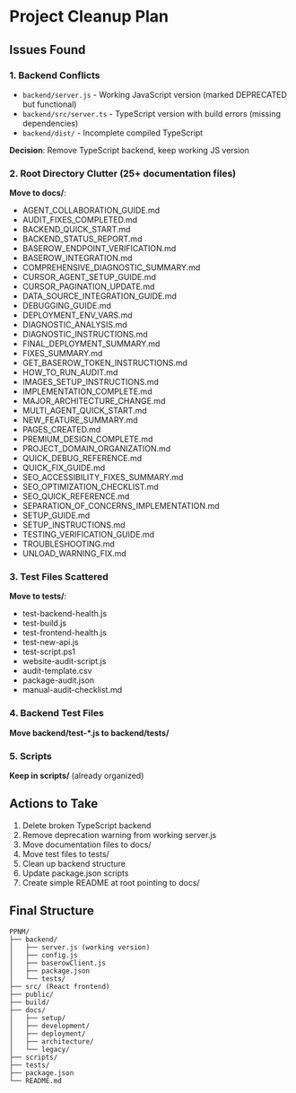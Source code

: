 # Project Cleanup Plan

## Issues Found

### 1. Backend Conflicts
- `backend/server.js` - Working JavaScript version (marked DEPRECATED but functional)
- `backend/src/server.ts` - TypeScript version with build errors (missing dependencies)
- `backend/dist/` - Incomplete compiled TypeScript

**Decision**: Remove TypeScript backend, keep working JS version

### 2. Root Directory Clutter (25+ documentation files)
**Move to docs/**:
- AGENT_COLLABORATION_GUIDE.md
- AUDIT_FIXES_COMPLETED.md
- BACKEND_QUICK_START.md
- BACKEND_STATUS_REPORT.md
- BASEROW_ENDPOINT_VERIFICATION.md
- BASEROW_INTEGRATION.md
- COMPREHENSIVE_DIAGNOSTIC_SUMMARY.md
- CURSOR_AGENT_SETUP_GUIDE.md
- CURSOR_PAGINATION_UPDATE.md
- DATA_SOURCE_INTEGRATION_GUIDE.md
- DEBUGGING_GUIDE.md
- DEPLOYMENT_ENV_VARS.md
- DIAGNOSTIC_ANALYSIS.md
- DIAGNOSTIC_INSTRUCTIONS.md
- FINAL_DEPLOYMENT_SUMMARY.md
- FIXES_SUMMARY.md
- GET_BASEROW_TOKEN_INSTRUCTIONS.md
- HOW_TO_RUN_AUDIT.md
- IMAGES_SETUP_INSTRUCTIONS.md
- IMPLEMENTATION_COMPLETE.md
- MAJOR_ARCHITECTURE_CHANGE.md
- MULTI_AGENT_QUICK_START.md
- NEW_FEATURE_SUMMARY.md
- PAGES_CREATED.md
- PREMIUM_DESIGN_COMPLETE.md
- PROJECT_DOMAIN_ORGANIZATION.md
- QUICK_DEBUG_REFERENCE.md
- QUICK_FIX_GUIDE.md
- SEO_ACCESSIBILITY_FIXES_SUMMARY.md
- SEO_OPTIMIZATION_CHECKLIST.md
- SEO_QUICK_REFERENCE.md
- SEPARATION_OF_CONCERNS_IMPLEMENTATION.md
- SETUP_GUIDE.md
- SETUP_INSTRUCTIONS.md
- TESTING_VERIFICATION_GUIDE.md
- TROUBLESHOOTING.md
- UNLOAD_WARNING_FIX.md

### 3. Test Files Scattered
**Move to tests/**:
- test-backend-health.js
- test-build.js
- test-frontend-health.js
- test-new-api.js
- test-script.ps1
- website-audit-script.js
- audit-template.csv
- package-audit.json
- manual-audit-checklist.md

### 4. Backend Test Files
**Move backend/test-*.js to backend/tests/**

### 5. Scripts
**Keep in scripts/** (already organized)

## Actions to Take

1. Delete broken TypeScript backend
2. Remove deprecation warning from working server.js
3. Move documentation files to docs/
4. Move test files to tests/
5. Clean up backend structure
6. Update package.json scripts
7. Create simple README at root pointing to docs/

## Final Structure
```
PPNM/
├── backend/
│   ├── server.js (working version)
│   ├── config.js
│   ├── baserowClient.js
│   ├── package.json
│   └── tests/
├── src/ (React frontend)
├── public/
├── build/
├── docs/
│   ├── setup/
│   ├── development/
│   ├── deployment/
│   ├── architecture/
│   └── legacy/
├── scripts/
├── tests/
├── package.json
└── README.md
```

